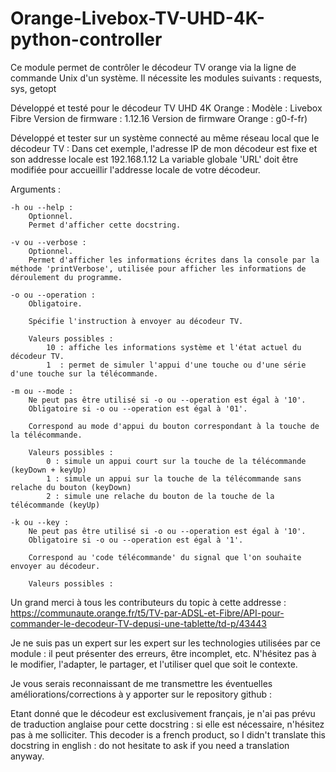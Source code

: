 # Orange-Livebox-TV-UHD-4K-python-controller

Ce module permet de contrôler le décodeur TV orange via la ligne de commande Unix d'un système.
Il nécessite les modules suivants : requests, sys, getopt

Développé et testé pour le décodeur TV UHD 4K Orange :
	Modèle : Livebox Fibre
	Version de firmware : 1.12.16
	Version de firmware Orange : g0-f-fr)
	
Développé et tester sur un système connecté au même réseau local que le décodeur TV :
	Dans cet exemple, l'adresse IP de mon décodeur est fixe et son addresse locale est 192.168.1.12
	La variable globale 'URL' doit être modifiée pour accueillir l'addresse locale de votre décodeur.
	
Arguments :
	
	-h ou --help :
		Optionnel.
		Permet d'afficher cette docstring.
		
	-v ou --verbose :
		Optionnel.
		Permet d'afficher les informations écrites dans la console par la méthode 'printVerbose', utilisée pour afficher les informations de déroulement du programme.
		
	-o ou --operation :
		Obligatoire.
		
		Spécifie l'instruction à envoyer au décodeur TV.
		
		Valeurs possibles :
			10 : affiche les informations système et l'état actuel du décodeur TV.
			1  : permet de simuler l'appui d'une touche ou d'une série d'une touche sur la télécommande.
			
	-m ou --mode :
		Ne peut pas être utilisé si -o ou --operation est égal à '10'.
		Obligatoire si -o ou --operation est égal à '01'.
		
		Correspond au mode d'appui du bouton correspondant à la touche de la télécommande.
		
		Valeurs possibles :
			0 : simule un appui court sur la touche de la télécommande (keyDown + keyUp)
			1 : simule un appui sur la touche de la télécommande sans relache du bouton (keyDown)
			2 : simule une relache du bouton de la touche de la télécommande (keyUp)
		
	-k ou --key :
		Ne peut pas être utilisé si -o ou --operation est égal à '10'.
		Obligatoire si -o ou --operation est égal à '1'.
		
		Correspond au 'code télécommande' du signal que l'on souhaite envoyer au décodeur.
		
		Valeurs possibles :
			
		

Un grand merci à tous les contributeurs du topic à cette addresse :
https://communaute.orange.fr/t5/TV-par-ADSL-et-Fibre/API-pour-commander-le-decodeur-TV-depusi-une-tablette/td-p/43443

Je ne suis pas un expert sur les expert sur les technologies utilisées par ce module : il peut présenter des erreurs, être incomplet, etc.
N'hésitez pas à le modifier, l'adapter, le partager, et l'utiliser quel que soit le contexte.

Je vous serais reconnaissant de me transmettre les éventuelles améliorations/corrections à y apporter sur le repository github : 

Etant donné que le décodeur est exclusivement français, je n'ai pas prévu de traduction anglaise pour cette docstring : si elle est nécessaire, n'hésitez pas à me solliciter.
This decoder is a french product, so I didn't translate this docstring in english : do not hesitate to ask if you need a translation anyway.
